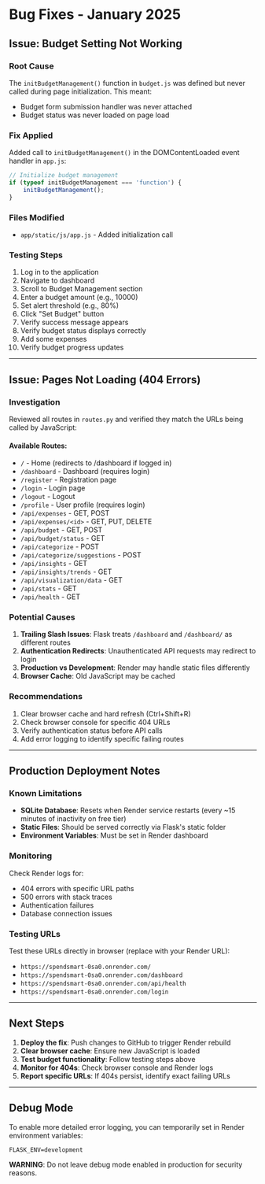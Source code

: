 # Bug Fixes - January 2025

## Issue: Budget Setting Not Working

### Root Cause
The `initBudgetManagement()` function in `budget.js` was defined but never called during page initialization. This meant:
- Budget form submission handler was never attached
- Budget status was never loaded on page load

### Fix Applied
Added call to `initBudgetManagement()` in the DOMContentLoaded event handler in `app.js`:

```javascript
// Initialize budget management
if (typeof initBudgetManagement === 'function') {
    initBudgetManagement();
}
```

### Files Modified
- `app/static/js/app.js` - Added initialization call

### Testing Steps
1. Log in to the application
2. Navigate to dashboard
3. Scroll to Budget Management section
4. Enter a budget amount (e.g., 10000)
5. Set alert threshold (e.g., 80%)
6. Click "Set Budget" button
7. Verify success message appears
8. Verify budget status displays correctly
9. Add some expenses
10. Verify budget progress updates

---

## Issue: Pages Not Loading (404 Errors)

### Investigation
Reviewed all routes in `routes.py` and verified they match the URLs being called by JavaScript:

#### Available Routes:
- `/` - Home (redirects to /dashboard if logged in)
- `/dashboard` - Dashboard (requires login)
- `/register` - Registration page
- `/login` - Login page
- `/logout` - Logout
- `/profile` - User profile (requires login)
- `/api/expenses` - GET, POST
- `/api/expenses/<id>` - GET, PUT, DELETE
- `/api/budget` - GET, POST
- `/api/budget/status` - GET
- `/api/categorize` - POST
- `/api/categorize/suggestions` - POST
- `/api/insights` - GET
- `/api/insights/trends` - GET
- `/api/visualization/data` - GET
- `/api/stats` - GET
- `/api/health` - GET

### Potential Causes
1. **Trailing Slash Issues**: Flask treats `/dashboard` and `/dashboard/` as different routes
2. **Authentication Redirects**: Unauthenticated API requests may redirect to login
3. **Production vs Development**: Render may handle static files differently
4. **Browser Cache**: Old JavaScript may be cached

### Recommendations
1. Clear browser cache and hard refresh (Ctrl+Shift+R)
2. Check browser console for specific 404 URLs
3. Verify authentication status before API calls
4. Add error logging to identify specific failing routes

---

## Production Deployment Notes

### Known Limitations
- **SQLite Database**: Resets when Render service restarts (every ~15 minutes of inactivity on free tier)
- **Static Files**: Should be served correctly via Flask's static folder
- **Environment Variables**: Must be set in Render dashboard

### Monitoring
Check Render logs for:
- 404 errors with specific URL paths
- 500 errors with stack traces
- Authentication failures
- Database connection issues

### Testing URLs
Test these URLs directly in browser (replace with your Render URL):
- `https://spendsmart-0sa0.onrender.com/`
- `https://spendsmart-0sa0.onrender.com/dashboard`
- `https://spendsmart-0sa0.onrender.com/api/health`
- `https://spendsmart-0sa0.onrender.com/login`

---

## Next Steps

1. **Deploy the fix**: Push changes to GitHub to trigger Render rebuild
2. **Clear browser cache**: Ensure new JavaScript is loaded
3. **Test budget functionality**: Follow testing steps above
4. **Monitor for 404s**: Check browser console and Render logs
5. **Report specific URLs**: If 404s persist, identify exact failing URLs

---

## Debug Mode

To enable more detailed error logging, you can temporarily set in Render environment variables:
```
FLASK_ENV=development
```

**WARNING**: Do not leave debug mode enabled in production for security reasons.
